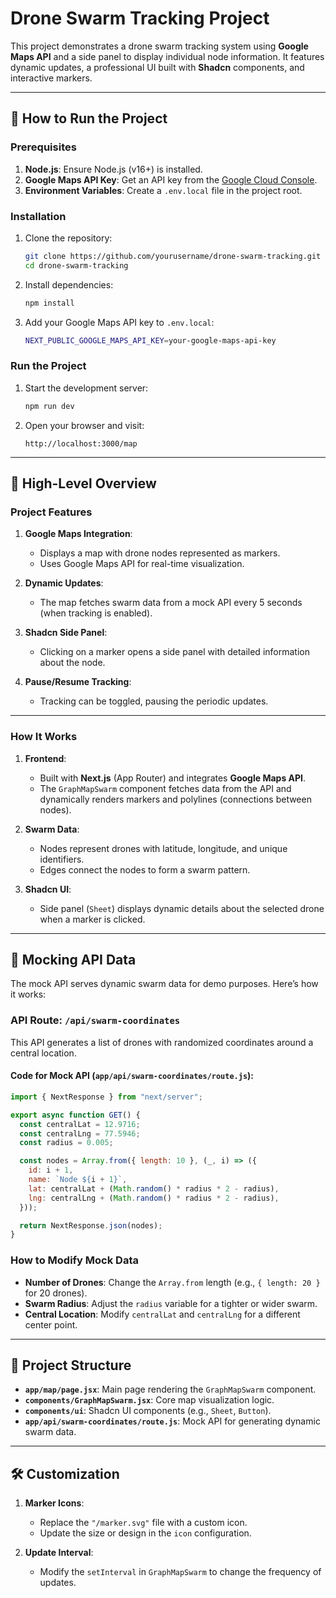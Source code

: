 # Drone Swarm Tracking Project

This project demonstrates a drone swarm tracking system using **Google Maps API** and a side panel to display individual node information. It features dynamic updates, a professional UI built with **Shadcn** components, and interactive markers.

---

## 🚀 How to Run the Project

### Prerequisites

1. **Node.js**: Ensure Node.js (v16+) is installed.
2. **Google Maps API Key**: Get an API key from the [Google Cloud Console](https://console.cloud.google.com/).
3. **Environment Variables**: Create a `.env.local` file in the project root.

### Installation

1. Clone the repository:
   ```bash
   git clone https://github.com/yourusername/drone-swarm-tracking.git
   cd drone-swarm-tracking
   ```

2. Install dependencies:
   ```bash
   npm install
   ```

3. Add your Google Maps API key to `.env.local`:
   ```bash
   NEXT_PUBLIC_GOOGLE_MAPS_API_KEY=your-google-maps-api-key
   ```

### Run the Project

1. Start the development server:
   ```bash
   npm run dev
   ```

2. Open your browser and visit:
   ```
   http://localhost:3000/map
   ```

---

## 📝 High-Level Overview

### Project Features

1. **Google Maps Integration**:
   - Displays a map with drone nodes represented as markers.
   - Uses Google Maps API for real-time visualization.

2. **Dynamic Updates**:
   - The map fetches swarm data from a mock API every 5 seconds (when tracking is enabled).

3. **Shadcn Side Panel**:
   - Clicking on a marker opens a side panel with detailed information about the node.

4. **Pause/Resume Tracking**:
   - Tracking can be toggled, pausing the periodic updates.

---

### How It Works

1. **Frontend**:
   - Built with **Next.js** (App Router) and integrates **Google Maps API**.
   - The `GraphMapSwarm` component fetches data from the API and dynamically renders markers and polylines (connections between nodes).

2. **Swarm Data**:
   - Nodes represent drones with latitude, longitude, and unique identifiers.
   - Edges connect the nodes to form a swarm pattern.

3. **Shadcn UI**:
   - Side panel (`Sheet`) displays dynamic details about the selected drone when a marker is clicked.

---

## 🔧 Mocking API Data

The mock API serves dynamic swarm data for demo purposes. Here’s how it works:

### API Route: `/api/swarm-coordinates`

This API generates a list of drones with randomized coordinates around a central location.

#### Code for Mock API (`app/api/swarm-coordinates/route.js`):
```javascript
import { NextResponse } from "next/server";

export async function GET() {
  const centralLat = 12.9716;
  const centralLng = 77.5946;
  const radius = 0.005;

  const nodes = Array.from({ length: 10 }, (_, i) => ({
    id: i + 1,
    name: `Node ${i + 1}`,
    lat: centralLat + (Math.random() * radius * 2 - radius),
    lng: centralLng + (Math.random() * radius * 2 - radius),
  }));

  return NextResponse.json(nodes);
}
```

### How to Modify Mock Data
- **Number of Drones**: Change the `Array.from` length (e.g., `{ length: 20 }` for 20 drones).
- **Swarm Radius**: Adjust the `radius` variable for a tighter or wider swarm.
- **Central Location**: Modify `centralLat` and `centralLng` for a different center point.

---

## 🎨 Project Structure

- **`app/map/page.jsx`**: Main page rendering the `GraphMapSwarm` component.
- **`components/GraphMapSwarm.jsx`**: Core map visualization logic.
- **`components/ui`**: Shadcn UI components (e.g., `Sheet`, `Button`).
- **`app/api/swarm-coordinates/route.js`**: Mock API for generating dynamic swarm data.

---

## 🛠 Customization

1. **Marker Icons**:
   - Replace the `"/marker.svg"` file with a custom icon.
   - Update the size or design in the `icon` configuration.

2. **Update Interval**:
   - Modify the `setInterval` in `GraphMapSwarm` to change the frequency of updates.
